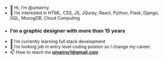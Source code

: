 - 👋 Hi, I’m @umairny
- 👀 I’m interested in HTML, CSS, JS, JQurey, React, Python, Flask, Django, SQL, MonogDB, Cloud Computing
- ### I'm a graphic designer with more than 15 years
- 🌱 I’m currently learning full stack development
- 💞️ I’m looking job in entry level coding postion so I change my career.
- 📫 How to reach me **umairny1@gmail.com**

<!---
umairny/umairny is a ✨ special ✨ repository because its `README.md` (this file) appears on your GitHub profile.
You can click the Preview link to take a look at your changes.
--->
